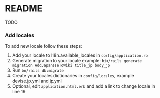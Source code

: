 # README

TODO

### Add locales

To add new locale follow these steps:
1. Add your locale to I18n.available_locales in ```config/application.rb```
2. Generate migration to your locale example: ```bin/rails generate migration AddJapaneseToWiki title_jp body_jp```
3. Run ```bn/rails db:migrate```
4. Create your locales dictionaries in ```config/locales```, example devise.jp.yml and jp.yml
5. Optional, edit ```application.html.erb``` and add a link to change locale in line 19
